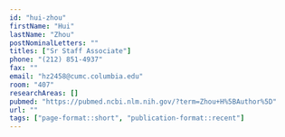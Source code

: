 ```yaml
---
id: "hui-zhou"
firstName: "Hui"
lastName: "Zhou"
postNominalLetters: ""
titles: ["Sr Staff Associate"]
phone: "(212) 851-4937"
fax: ""
email: "hz2458@cumc.columbia.edu"
room: "407"
researchAreas: []
pubmed: "https://pubmed.ncbi.nlm.nih.gov/?term=Zhou+H%5BAuthor%5D"
url: ""
tags: ["page-format::short", "publication-format::recent"]
---
```

